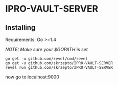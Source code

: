 # IPRO-VAULT-SERVER

## Installing

Requirements:
Go >=1.4


*NOTE: Make sure your $GOPATH is set*

```
go get -u github.com/revel/cmd/revel
go get -u github.com/skrzepto/IPRO-VAULT-SERVER
revel run github.com/skrzepto/IPRO-VAULT-SERVER
```

now go to localhost:9000
